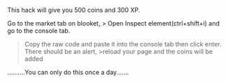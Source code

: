
This hack will give you 500 coins and 300 XP.


Go to the market tab on blooket, > Open Inspect element(ctrl+shift+i) and go to the console tab.
>Copy the raw code and paste it into the console tab then click enter. There should be an alert, >reload your page and the coins will be added

..........You can only do this once a day.......
